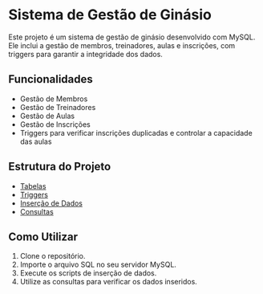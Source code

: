 # Sistema de Gestão de Ginásio

Este projeto é um sistema de gestão de ginásio desenvolvido com MySQL. Ele inclui a gestão de membros, treinadores, aulas e inscrições, com triggers para garantir a integridade dos dados.

## Funcionalidades

- Gestão de Membros
- Gestão de Treinadores
- Gestão de Aulas
- Gestão de Inscrições
- Triggers para verificar inscrições duplicadas e controlar a capacidade das aulas

## Estrutura do Projeto

- [Tabelas](Tabelas.md)
- [Triggers](Triggers.md)
- [Inserção de Dados](InsercaoDeDados.md)
- [Consultas](Consultas.md)

## Como Utilizar

1. Clone o repositório.
2. Importe o arquivo SQL no seu servidor MySQL.
3. Execute os scripts de inserção de dados.
4. Utilize as consultas para verificar os dados inseridos.

